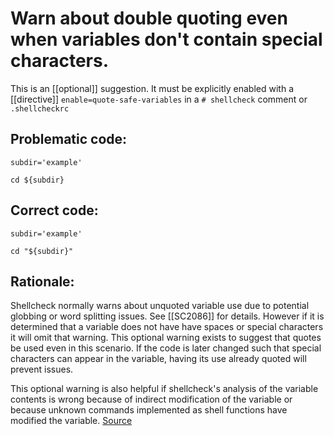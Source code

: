 # Warn about double quoting even when variables don't contain special characters.

This is an [[optional]] suggestion. It must be explicitly enabled with a [[directive]] `enable=quote-safe-variables` in a `# shellcheck` comment or `.shellcheckrc`

## Problematic code:

```shell
subdir='example'

cd ${subdir}
```

## Correct code:

```shell
subdir='example'

cd "${subdir}"
```

## Rationale:

Shellcheck normally warns about unquoted variable use due to potential globbing or word splitting issues. See [[SC2086]] for details. However if it is determined that a variable does not have have spaces or special characters it will omit that warning. This optional warning exists to suggest that quotes be used even in this scenario. If the code is later changed such that special characters can appear in the variable, having its use already quoted will prevent issues.

This optional warning is also helpful if shellcheck's analysis of the variable contents is wrong because of indirect modification of the variable or because unknown commands implemented as shell functions have modified the variable. 
[Source](https://github.com/koalaman/shellcheck/wiki/SC2248)

